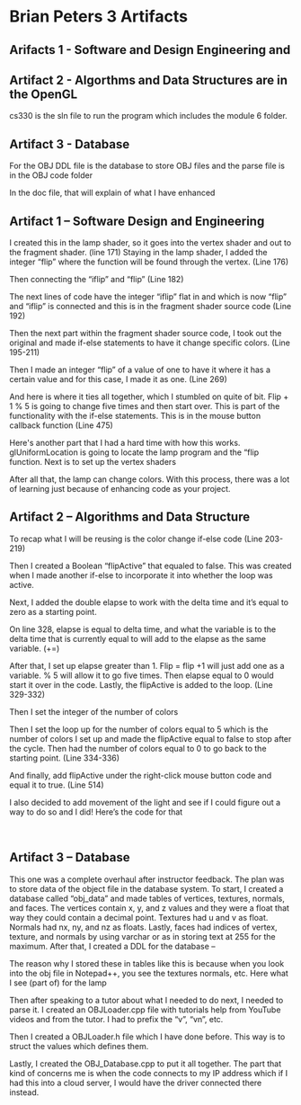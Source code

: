 # Brian Peters 3 Artifacts
## Arifacts 1 - Software and Design Engineering and
## Artifact 2 - Algorthms and Data Structures are in the OpenGL

cs330 is the sln file to run the program which includes the module 6 folder. 

## Artifact 3 - Database

For the OBJ DDL file is the database to store OBJ files and the parse file is in the OBJ code folder

In the doc file, that will explain of what I have enhanced

## Artifact 1 – Software Design and Engineering

I created this in the lamp shader, so it goes into the vertex shader and out to the fragment shader.
(line 171)
 [](pic1.png)
Staying in the lamp shader, I added the integer “flip” where the function will be found through the vertex.
(Line 176)
 
Then connecting the “iflip” and “flip” 
(Line 182)
 
The next lines of code have the integer “iflip” flat in and which is now “flip” and “iflip” is connected and this is in the fragment shader source code
(Line 192)
 
Then the next part within the fragment shader source code, I took out the original and made if-else statements to have it change specific colors. 
(Line 195-211)
 
Then I made an integer “flip” of a value of one to have it where it has a certain value and for this case, I made it as one.
(Line 269)
 
And here is where it ties all together, which I stumbled on quite of bit. Flip + 1 % 5 is going to change five times and then start over. This is part of the functionality with the if-else statements. This is in the mouse button callback function
(Line 475)
 
Here's another part that I had a hard time with how this works. glUniformLocation is going to locate the lamp program and the “flip function. Next is to set up the vertex shaders
 
After all that, the lamp can change colors. With this process, there was a lot of learning just because of enhancing code as your project.
 
## Artifact 2 – Algorithms and Data Structure

To recap what I will be reusing is the color change if-else code
(Line 203-219)
 
Then I created a Boolean “flipActive” that equaled to false. This was created when I made another if-else to incorporate it into whether the loop was active.
 
Next, I added the double elapse to work with the delta time and it’s equal to zero as a starting point.
 
On line 328, elapse is equal to delta time, and what the variable is to the delta time that is currently equal to will add to the elapse as the same variable. (+=)
 
After that, I set up elapse greater than 1. Flip = flip +1 will just add one as a variable. % 5 will allow it to go five times. Then elapse equal to 0 would start it over in the code. Lastly, the flipActive is added to the loop.
(Line 329-332)
 
Then I set the integer of the number of colors
 
Then I set the loop up for the number of colors equal to 5 which is the number of colors I set up and made the flipActive equal to false to stop after the cycle. Then had the number of colors equal to 0 to go back to the starting point.
(Line 334-336)
 
 And finally, add flipActive under the right-click mouse button code and equal it to true. 
(Line 514)
 
I also decided to add movement of the light and see if I could figure out a way to do so and I did! Here’s the code for that 
 
 
## Artifact 3 – Database

This one was a complete overhaul after instructor feedback. The plan was to store data of the object file in the database system. To start, I created a database called “obj_data” and made tables of vertices, textures, normals, and faces. The vertices contain x, y, and z values and they were a float that way they could contain a decimal point. Textures had u and v as float. Normals had nx, ny, and nz as floats. Lastly, faces had indices of vertex, texture, and normals by using varchar or as in storing text at 255 for the maximum. After that, I created a DDL for the database – 
 
The reason why I stored these in tables like this is because when you look into the obj file in Notepad++, you see the textures normals, etc. Here what I see (part of) for the lamp
 
Then after speaking to a tutor about what I needed to do next, I needed to parse it. I created an OBJLoader.cpp file with tutorials help from YouTube videos and from the tutor. I had to prefix the “v”, “vn”, etc.
 
Then I created a OBJLoader.h file which I have done before. This way is to struct the values which defines them.
 
Lastly, I created the OBJ_Database.cpp to put it all together. The part that kind of concerns me is when the code connects to my IP address which if I had this into a cloud server, I would have the driver connected there instead. 

